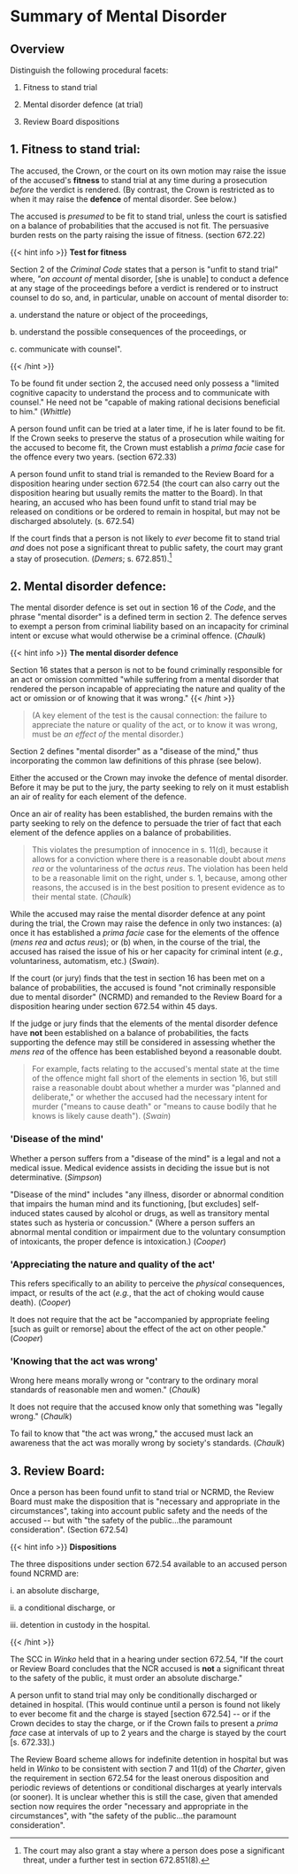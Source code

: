 # Summary of Mental Disorder

## Overview

Distinguish the following procedural facets:

1.  Fitness to stand trial

2.  Mental disorder defence (at trial)

3.  Review Board dispositions

## 1\. Fitness to stand trial:

The accused, the Crown, or the court on its own motion may raise the
issue of the accused's **fitness** to stand trial at any time during a
prosecution *before* the verdict is rendered. (By contrast, the Crown is
restricted as to when it may raise the **defence** of mental disorder.
See below.)

The accused is *presumed* to be fit to stand trial, unless the court is
satisfied on a balance of probabilities that the accused is not fit. The
persuasive burden rests on the party raising the issue of fitness.
(section 672.22)

{{< hint info >}}
**Test for fitness**

Section 2 of the *Criminal Code* states that a person is "unfit to stand trial" where, *"on account of* mental
disorder, \[she is unable\] to conduct a defence at any stage of the
proceedings before a verdict is rendered or to instruct counsel to do
so, and, in particular, unable on account of mental disorder to:

a\. understand the nature or object of the proceedings,

b\. understand the possible consequences of the proceedings, or

c\. communicate with counsel".

{{< /hint >}}

To be found fit under section 2, the accused need only possess a
"limited cognitive capacity to understand the process and to communicate
with counsel." He need not be "capable of making rational decisions
beneficial to him." (*Whittle*)

A person found unfit can be tried at a later time, if he is later found
to be fit. If the Crown seeks to preserve the status of a prosecution
while waiting for the accused to become fit, the Crown must establish a
*prima facie* case for the offence every two years. (section 672.33)

A person found unfit to stand trial is remanded to the Review Board for
a disposition hearing under section 672.54 (the court can also carry out
the disposition hearing but usually remits the matter to the Board). In that hearing, an accused who has been found unfit to
stand trial may be released on conditions or be ordered to remain in
hospital, but may not be discharged absolutely. (s. 672.54)

If the court finds that a person is not likely to *ever* become fit to
stand trial *and* does not pose a significant threat to public safety,
the court may grant a stay of prosecution. (*Demers*; s. 672.851).[^1]

## 2\. Mental disorder defence:

The mental disorder defence is set out in section 16 of the *Code*, and
the phrase "mental disorder" is a defined term in section 2. The defence
serves to exempt a person from criminal liability based on an incapacity
for criminal intent or excuse what would otherwise be a criminal
offence. (*Chaulk*)

{{< hint info >}}
**The mental disorder defence**

Section 16 states that a person is not to be found criminally
responsible for an act or omission committed "while suffering from a
mental disorder that rendered the person incapable of appreciating the
nature and quality of the act or omission or of knowing that it was
wrong."
{{< /hint >}}

> (A key element of the test is the causal connection: the failure to
> appreciate the nature or quality of the act, or to know it was wrong,
> must be *an effect of* the mental disorder.)

Section 2 defines "mental disorder" as a "disease of the mind," thus
incorporating the common law definitions of this phrase (see below).

Either the accused or the Crown may invoke the defence of mental
disorder. Before it may be put to the jury, the party seeking to rely on
it must establish an air of reality for each element of the defence.

Once an air of reality has been established, the burden remains with the
party seeking to rely on the defence to persuade the trier of fact that
each element of the defence applies on a balance of probabilities.

> This violates the presumption of innocence in s. 11(d), because it
> allows for a conviction where there is a reasonable doubt about *mens
> rea* or the voluntariness of the *actus reus*. The violation has been
> held to be a reasonable limit on the right, under s. 1, because, among
> other reasons, the accused is in the best position to present evidence
> as to their mental state. (*Chaulk*)

While the accused may raise the mental disorder defence at any point
during the trial, the Crown may raise the defence in only two instances:
(a) once it has established a *prima facie* case for the elements of the
offence (*mens rea* and *actus reus*); or (b) when, in the course of the
trial, the accused has raised the issue of his or her capacity for
criminal intent (*e.g.*, voluntariness, automatism, etc.) (*Swain*).

If the court (or jury) finds that the test in section 16 has been met on
a balance of probabilities, the accused is found "not criminally
responsible due to mental disorder" (NCRMD) and remanded to the Review
Board for a disposition hearing under section 672.54 within 45 days.

If the judge or jury finds that the elements of the mental disorder
defence have **not** been established on a balance of probabilities, the
facts supporting the defence may still be considered in assessing
whether the *mens rea* of the offence has been established beyond a
reasonable doubt.

> For example, facts relating to the accused's mental state at the time
> of the offence might fall short of the elements in section 16, but
> still raise a reasonable doubt about whether a murder was "planned and
> deliberate," or whether the accused had the necessary intent for
> murder ("means to cause death" or "means to cause bodily that he knows
> is likely cause death"). (*Swain*)

### 'Disease of the mind'

Whether a person suffers from a "disease of the mind" is a legal and not
a medical issue. Medical evidence assists in deciding the issue but is
not determinative. (*Simpson*)

"Disease of the mind" includes "any illness, disorder or abnormal
condition that impairs the human mind and its functioning, \[but
excludes\] self-induced states caused by alcohol or drugs, as well as
transitory mental states such as hysteria or concussion." (Where a
person suffers an abnormal mental condition or impairment due to the
voluntary consumption of intoxicants, the proper defence is
intoxication.) (*Cooper*)

### 'Appreciating the nature and quality of the act'

This refers specifically to an ability to perceive the *physical*
consequences, impact, or results of the act (*e.g.*, that the act of
choking would cause death). (*Cooper*)

It does not require that the act be "accompanied by appropriate feeling
\[such as guilt or remorse\] about the effect of the act on other
people." (*Cooper*)

### 'Knowing that the act was wrong'

Wrong here means morally wrong or "contrary to the ordinary moral
standards of reasonable men and women." (*Chaulk*)

It does not require that the accused know only that something was
"legally wrong." (*Chaulk*)

To fail to know that "the act was wrong," the accused must lack an
awareness that the act was morally wrong by society's standards.
(*Chaulk*)

## 3\. Review Board:

Once a person has been found unfit to stand trial or NCRMD, the Review
Board must make the disposition that is "necessary and appropriate in
the circumstances", taking into account public safety and the needs of
the accused -- but with "the safety of the public...the paramount
consideration". (Section 672.54)

{{< hint info >}}
**Dispositions**

The three dispositions under section 672.54 available to an accused
person found NCRMD are:

i.  an absolute discharge,

ii. a conditional discharge, or

iii. detention in custody in the hospital.

{{< /hint >}}

The SCC in *Winko* held that in a hearing under section 672.54, "If
the court or Review Board concludes that the NCR accused is **not** a
significant threat to the safety of the public, it must order an
absolute discharge."

A person unfit to stand trial may only be conditionally discharged or
detained in hospital. (This would continue until a person is found not
likely to ever become fit and the charge is stayed \[section 672.54\] --
or if the Crown decides to stay the charge, or if the Crown fails to
present a *prima face* case at intervals of up to 2 years and the charge
is stayed by the court \[s. 672.33\].)

The Review Board scheme allows for indefinite detention in hospital but
was held in *Winko* to be consistent with section 7 and 11(d) of the
*Charter*, given the requirement in section 672.54 for the least onerous
disposition and periodic reviews of detentions or conditional discharges
at yearly intervals (or sooner). It is unclear whether this is still the
case, given that amended section now requires the order "necessary and
appropriate in the circumstances", with "the safety of the public...the
paramount consideration".

[^1]: The court may also grant a stay where a person does pose a
    significant threat, under a further test in section 672.851(8).

